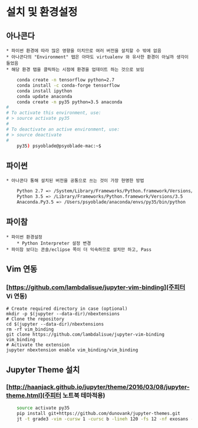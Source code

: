 # 설치 및 환경설정

## 아나콘다
    * 파이썬 환경에 따라 많은 영향을 미치므로 여러 버전을 설치할 수 밖에 없음
    * 아나콘다의 "Environment" 탭은 아마도 virtualenv 와 유사한 환경이 아닐까 생각이 들었음
    * 해당 환경 탭을 클릭하는 시점에 환경을 업데이트 하는 것으로 보임
```bash
    conda create -n tensorflow python=2.7
    conda install -c conda-forge tensorflow
    conda install ipython
    conda update anaconda
    conda create -n py35 python=3.5 anaconda
#
# To activate this environment, use:
# > source activate py35
#
# To deactivate an active environment, use:
# > source deactivate
#
    py35) psyoblade@psyoblade-mac:~$
```

## 파이썬
    * 아나콘다 통해 설치된 버전을 공통으로 쓰는 것이 가장 현명한 방법
```bash
    Python 2.7 => /System/Library/Frameworks/Python.framework/Versions/2.7
    Python 3.5 => /Library/Frameworks/Python.framework/Versions/3.5
    Anaconda.Py3.5 => /Users/psyoblade/anaconda/envs/py35/bin/python
```

## 파이참
    * 파이썬 환경설정
        * Python Interpreter 설정 변경
    * 파이참 보다는 콘솔/eclipse 쪽이 더 익숙하므로 설치만 하고, Pass

## Vim 연동
### [https://github.com/lambdalisue/jupyter-vim-binding](주피터 Vi 연동)
```
# Create required directory in case (optional)
mkdir -p $(jupyter --data-dir)/nbextensions
# Clone the repository
cd $(jupyter --data-dir)/nbextensions
rm -rf vim_binding
git clone https://github.com/lambdalisue/jupyter-vim-binding vim_binding
# Activate the extension
jupyter nbextension enable vim_binding/vim_binding
```

## Jupyter Theme 설치
### [http://haanjack.github.io/jupyter/theme/2016/03/08/jupyter-theme.html](주피터 노트북 테마적용)
```bash
    source activate py35
    pip install git+https://github.com/dunovank/jupyter-themes.git
    jt -t grade3 -vim -cursw 1 -cursc b -lineh 120 -fs 12 -nf exosans -nfs 11 -ofs 13 -altp; jupyter notebook
```



